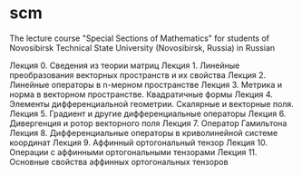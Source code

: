 # scm
The lecture course "Special Sections of Mathematics" for students of Novosibirsk Technical State University (Novosibirsk, Russia) in Russian

Лекция 0. Сведения из теории матриц
Лекция 1. Линейные преобразования векторных пространств и их свойства
Лекция 2. Линейные операторы в n-мерном пространстве
Лекция 3. Метрика и норма в векторном пространстве. Квадратичные формы
Лекция 4. Элементы дифференциальной геометрии. Скалярные и векторные поля.
Лекция 5. Градиент и другие дифференциальные операторы
Лекция 6. Дивергенция и ротор векторного поля
Лекция 7. Оператор Гамильтона
Лекция 8. Дифференциальные операторы в криволинейной системе координат
Лекция 9. Аффинный ортогональный тензор
Лекция 10. Операции с аффинными ортогональными тензорами
Лекция 11. Основные свойства аффинных ортогональных тензоров

